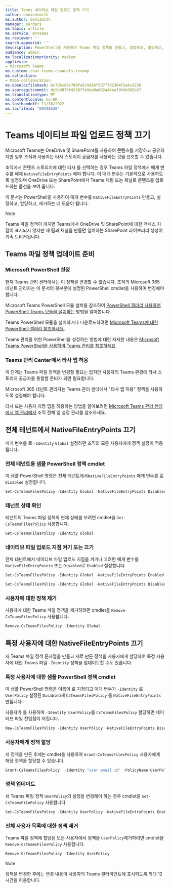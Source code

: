 ```yaml
---
title: Teams 네이티브 파일 업로드 정책 끄기
author: danieasmith
ms.author: danismith
manager: serdars
ms.topic: article
ms.service: msteams
ms.reviewer: ''
search.appverid: ''
description: PowerShell을 사용하여 Teams 파일 정책을 만들고, 설정하고, 할당하고, 조정하는 방법을 알아봅니다.
audience: admin
ms.localizationpriority: medium
appliesto:
- Microsoft Teams
ms.custom: chat-teams-channels-revamp
ms.collection:
- M365-collaboration
ms.openlocfilehash: 6c7d5c89c780fa5c9286f5d7f7d2304f2e6c6220
ms.sourcegitcommit: dc5b3870fd338f7e9ab0a602a44eaf9feb595b2f
ms.translationtype: MT
ms.contentlocale: ko-KR
ms.lasthandoff: 11/30/2022
ms.locfileid: "69198530"
---
```

# <a name="turn-off-teams-native-file-upload-policy"></a>Teams 네이티브 파일 업로드 정책 끄기

Microsoft Teams는 OneDrive 및 SharePoint를 사용하여 콘텐츠를 저장하고 공유하지만 일부 조직과 사용자는 타사 스토리지 공급자를 사용하는 것을 선호할 수 있습니다.  

조직에서 콘텐츠 스토리지에 대한 타사 를 선택하는 경우 Teams 파일 정책에서 매개 변수를 해제 `NativeFileEntryPoints` 해야 합니다. 이 매개 변수는 기본적으로 사용하도록 설정되며 OneDrive 또는 SharePoint에서 Teams 채팅 또는 채널로 콘텐츠를 업로드하는 옵션을 보여 줍니다.

이 문서는 PowerShell을 사용하여 매개 변수를 `NativeFileEntryPoints` 만들고, 설정하고, 할당하고, 제거하는 데 도움이 됩니다.

>[!NOTE]
>Teams 파일 정책이 꺼지면 Teams에서 OneDrive 및 SharePoint에 대한 액세스 지점이 표시되지 않지만 새 팀과 채널을 만들면 일치하는 SharePoint 라이브러리 생성이 계속 트리거됩니다.

## <a name="prepare-to-update-the-teams-files-policy"></a>Teams 파일 정책 업데이트 준비

### <a name="set-up-microsoft-powershell"></a>Microsoft PowerShell 설정

현재 Teams 관리 센터에서는 이 정책을 변경할 수 없습니다. 조직의 Microsoft 365 테넌트 관리자는 이 문서의 뒷부분에 설명된 PowerShell cmdlet을 사용하여 변경해야 합니다.

Microsoft Teams PowerShell 모듈 설치를 참조하여 [PowerShell 갤러리 사용하여 PowerShell Teams 모듈을 설치하는](teams-powershell-install.md) 방법을 알아봅니다.

Teams PowerShell 모듈을 설치하거나 다운로드하려면 [Microsoft Teams에 대한 PowerShell 갤러리 참조하세요](https://www.powershellgallery.com/packages/MicrosoftTeams/3.0.0).

Teams 관리를 위한 PowerShell을 설정하는 방법에 대한 자세한 내용은 [Microsoft Teams PowerShell을 사용하여 Teams 관리를 참조하세요](teams-powershell-managing-teams.md).

### <a name="allow-third-party-apps-in-teams-admin-center"></a>Teams 관리 Center에서 타사 앱 허용

이 단계는 Teams 파일 정책을 변경할 필요는 없지만 사용자의 Teams 환경에 타사 스토리지 공급자를 통합할 준비가 되면 필요합니다.

Microsoft 365 테넌트 관리자는 Teams 관리 센터에서 "타사 앱 허용" 정책을 사용하도록 설정해야 합니다.

타사 또는 사용자 지정 앱을 허용하는 방법을 알아보려면 [Microsoft Teams 관리 센터에서 앱 관리에서](/microsoftteams/manage-apps#manage-org-wide-app-settings) 조직 전체 앱 설정 관리를 참조하세요.

## <a name="turn-off-nativefileentrypoints-for-your-entire-tenant"></a>전체 테넌트에서 NativeFileEntryPoints 끄기

매개 변수를 로 `-Identity` `Global` 설정하면 조직의 모든 사용자에게 정책 설정이 적용됩니다.

### <a name="sample-powershell-policy-cmdlet-for-entire-tenant"></a>전체 테넌트용 샘플 PowerShell 정책 cmdlet

이 샘플 PowerShell 명령은 전체 테넌트에서`NativeFileEntryPoints` 매개 변수를 로 `Disabled` 설정합니다.

```powershell
Set-CsTeamsFilesPolicy -Identity Global -NativeFileEntryPoints Disabled
```

### <a name="check-the-status-of-your-tenant"></a>테넌트 상태 확인  

테넌트의 Teams 파일 정책의 현재 상태를 보려면 cmdlet을 `Get-CsTeamsFilesPolicy` 사용합니다.

```powershell
Get-CsTeamsFilesPolicy -Identity Global
```

### <a name="turn-on-or-turn-off-native-file-upload-point"></a>네이티브 파일 업로드 지점 켜기 또는 끄기

전체 테넌트에서 네이티브 파일 업로드 지점을 켜거나 끄려면 매개 변수를 `NativeFileEntryPoints` 또는 `Disabled`로 `Enabled` 설정합니다.

```powershell
Set-CsTeamsFilesPolicy -Identity Global -NativeFileEntryPoints Enabled
```

```powershell
Set-CsTeamsFilesPolicy -Identity Global -NativeFileEntryPoints Disabled
```

### <a name="remove-the-policy-for-your-users"></a>사용자에 대한 정책 제거

사용자에 대한 Teams 파일 정책을 제거하려면 cmdlet을 `Remove-CsTeamsFilesPolicy` 사용합니다.

```powershell
Remove-CsTeamsFilesPolicy -Identity Global
```

## <a name="turn-off-nativefileentrypoints-for-specific-users"></a>특정 사용자에 대한 NativeFileEntryPoints 끄기

새 Teams 파일 정책 문자열을 만들고 새로 만든 정책을 사용자에게 할당하여 특정 사용자에 대한 Teams 파일 `-Identity` 정책을 업데이트할 수도 있습니다.

### <a name="sample-powershell-policy-cmdlet-for-specific-users"></a>특정 사용자에 대한 샘플 PowerShell 정책 cmdlet

이 샘플 PowerShell 명령은 이름이 로 지정되고 매개 변수가 `-Identity` 로 `UserPolicy` 설정된 `Disabled`새 `CsTeamsFilesPolicy` 를 `NativeFileEntryPoints` 만듭니다.

사용자가 를 사용하여 `-Identity UserPolicy`를 `CsTeamsFilesPolicy` 할당하면 네이티브 파일 진입점이 꺼집니다.

```powershell
New-CsTeamsFilesPolicy -Identity UserPolicy -NativeFileEntryPoints Disabled
```

### <a name="assign-a-policy-to-user"></a>사용자에게 정책 할당

새 정책을 만든 후에는 cmdlet을 사용하여 `Grant-CsTeamsFilesPolicy` 사용자에게 해당 정책을 할당할 수 있습니다.

```powershell
Grant-CsTeamsFilesPolicy  -identity "user email id" -PolicyName UserPolicy
```

### <a name="update-the-policy"></a>정책 업데이트

새 Teams 파일 정책 `UserPolicy`의 설정을 변경해야 하는 경우 cmdlet을 `Set-CsTeamsFilePolicy` 사용합니다.

```powershell
Set-CsTeamsFilesPolicy -Identity UserPolicy -NativeFileEntryPoints Enabled
```

### <a name="remove-the-policy-for-the-complete-list-of-users"></a>전체 사용자 목록에 대한 정책 제거

Teams 파일 정책에 할당된 모든 사용자에서 정책을 `UserPolicy`제거하려면 cmdlet을 `Remove-CsTeamsFilesPolicy` 사용합니다.

```powershell
Remove-CsTeamsFilesPolicy -Identity UserPolicy
```
>[!NOTE]
> 정책을 변경한 후에는 변경 내용이 사용자의 Teams 클라이언트에 표시되도록 최대 12시간을 허용합니다.
